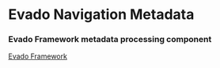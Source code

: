 # Evado Navigation Metadata

### Evado Framework metadata processing component

[Evado Framework](https://github.com/mkhorin/evado)